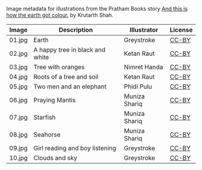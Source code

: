 Image metadata for illustrations from the Pratham Books story [And this is how the earth got colour.](https://storyweaver.org.in/stories/3584-and-this-is-how-the-earth-got-colour) by Krutarth Shah.

Image | Description | Illustrator | License
----- | ----------- | ----------- | -------
01.jpg | Earth | Greystroke | [CC-BY](https://creativecommons.org/licenses/by/4.0/)
02.jpg | A happy tree in black and white | Ketan Raut | [CC-BY](https://creativecommons.org/licenses/by/4.0/)
03.jpg | Tree with oranges | Nimret Handa | [CC-BY](https://creativecommons.org/licenses/by/4.0/)
04.jpg | Roots of a tree and soil | Ketan Raut | [CC-BY](https://creativecommons.org/licenses/by/4.0/)
05.jpg | Two men and an elephant | Phidi Pulu | [CC-BY](https://creativecommons.org/licenses/by/4.0/)
06.jpg | Praying Mantis | Muniza Shariq | [CC-BY](https://creativecommons.org/licenses/by/4.0/)
07.jpg | Starfish | Muniza Shariq | [CC-BY](https://creativecommons.org/licenses/by/4.0/)
08.jpg | Seahorse | Muniza Shariq | [CC-BY](https://creativecommons.org/licenses/by/4.0/)
09.jpg | Girl reading and boy listening | Greystroke | [CC-BY](https://creativecommons.org/licenses/by/4.0/)
10.jpg | Clouds and sky | Greystroke | [CC-BY](https://creativecommons.org/licenses/by/4.0/)
